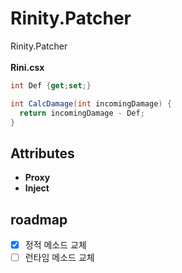 # Rinity.Patcher
Rinity.Patcher
<br>
<br>
__Rini.csx__
```cs
int Def {get;set;}

int CalcDamage(int incomingDamage) {
  return incomingDamage - Def;
}
```

Attributes
----
* __Proxy__
* __Inject__

roadmap
----
* [x] 정적 메소드 교체
* [ ] 런타임 메소드 교체
